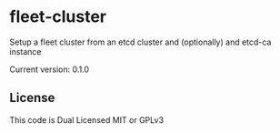 fleet-cluster
=============

Setup a fleet cluster from an etcd cluster and (optionally) and etcd-ca instance

Current version: 0.1.0

License
-------

This code is Dual Licensed MIT or GPLv3
